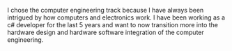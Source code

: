 I chose the computer engineering track because I have always been intrigued by how computers and electronics work. I have been working as a c# developer for the last 5 years and want to now transition more into the hardware design and hardware software integration of the computer engineering.